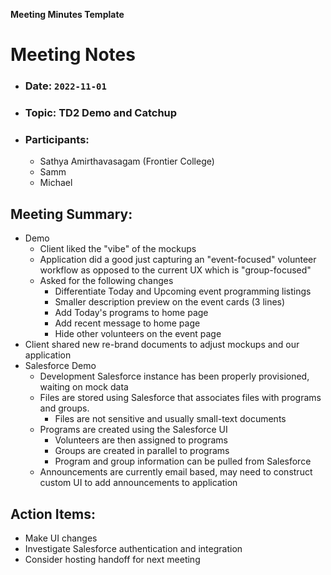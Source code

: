 **Meeting Minutes Template**

# Meeting Notes

- ### Date: `2022-11-01`
- ### Topic: TD2 Demo and Catchup
- ### Participants:
  - Sathya Amirthavasagam (Frontier College)
  - Samm
  - Michael

## Meeting Summary:

- Demo
  - Client liked the "vibe" of the mockups
  - Application did a good just capturing an "event-focused" volunteer workflow as opposed to the current UX which is "group-focused"
  - Asked for the following changes
    - Differentiate Today and Upcoming event programming listings
    - Smaller description preview on the event cards (3 lines)
    - Add Today's programs to home page
    - Add recent message to home page
    - Hide other volunteers on the event page
- Client shared new re-brand documents to adjust mockups and our application
- Salesforce Demo
  - Development Salesforce instance has been properly provisioned, waiting on mock data
  - Files are stored using Salesforce that associates files with programs and groups.
    - Files are not sensitive and usually small-text documents
  - Programs are created using the Salesforce UI
    - Volunteers are then assigned to programs
    - Groups are created in parallel to programs
    - Program and group information can be pulled from Salesforce
  - Announcements are currently email based, may need to construct custom UI to add announcements to application

## Action Items:

- Make UI changes
- Investigate Salesforce authentication and integration
- Consider hosting handoff for next meeting
